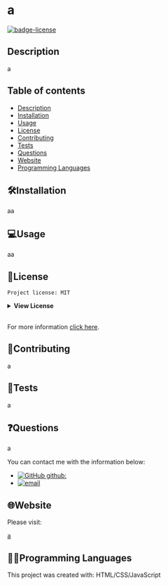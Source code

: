 # a    
[![badge-license](https://badgen.net/badge/license/MIT/blue)](https://choosealicense.com/licenses/mit)

## Description   
<p>a</p>   

## Table of contents

  * [Description](#description)
  * [Installation](#🛠️installation)
  * [Usage](#💻usage)
  * [License](#📛license)
  * [Contributing](#🤝contributing)
  * [Tests](#📃tests)
  * [Questions](#❓questions)
  * [Website](#🌐website)
  * [Programming Languages](#👨‍💻programming-languages)

## 🛠️Installation    
<p>aa</p>   
      
## 💻Usage    
<p>aa</p>   
      
## 📛License    
    Project license: MIT   
<details><summary><b>View License</b></summary>MIT License

Copyright (c) 2022 Daniel Flores D

Permission is hereby granted, free of charge, to any person obtaining a copy
of this software and associated documentation files (the "Software"), to deal
in the Software without restriction, including without limitation the rights
to use, copy, modify, merge, publish, distribute, sublicense, and/or sell
copies of the Software, and to permit persons to whom the Software is
furnished to do so, subject to the following conditions:

The above copyright notice and this permission notice shall be included in all
copies or substantial portions of the Software.

THE SOFTWARE IS PROVIDED "AS IS", WITHOUT WARRANTY OF ANY KIND, EXPRESS OR
IMPLIED, INCLUDING BUT NOT LIMITED TO THE WARRANTIES OF MERCHANTABILITY,
FITNESS FOR A PARTICULAR PURPOSE AND NONINFRINGEMENT. IN NO EVENT SHALL THE
AUTHORS OR COPYRIGHT HOLDERS BE LIABLE FOR ANY CLAIM, DAMAGES OR OTHER
LIABILITY, WHETHER IN AN ACTION OF CONTRACT, TORT OR OTHERWISE, ARISING FROM,
OUT OF OR IN CONNECTION WITH THE SOFTWARE OR THE USE OR OTHER DEALINGS IN THE
SOFTWARE.
</details></br>   
      
For more information [click here](https://choosealicense.com/licenses/mit).   

## 🤝Contributing    
<p>a</p>   
      
## 📃Tests    
<p>a</p>   
      
## ❓Questions   
<p>a</p>
You can contact me with the information below:   

* [![GitHub github:](https://img.shields.io/badge/github:-a-black.svg)](https://github.com/a)    
* [![email](https://img.shields.io/badge/email:-a-blue.svg)](mailto:a)    
        
## 🌐Website    
<p>Please visit:</p>   
         

[a](a)  

## 👨‍💻Programming Languages    
<p>This project was created with: HTML/CSS/JavaScript</p>   
      
